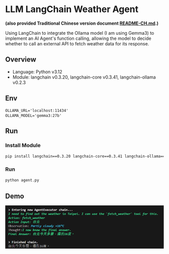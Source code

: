 # LLM LangChain Weather Agent

**(also provided Traditional Chinese version document [README-CH.md](README-CH.md).)**


Using LangChain to integrate the Ollama model (I am using Gemma3) to implement an AI Agent's function calling, allowing the model to decide whether to call an external API to fetch weather data for its response.  

## Overview

- Language: Python v3.12
- Module: langchain v0.3.20, langchain-core v0.3.41, langchain-ollama v0.2.3


## Env

```
OLLAMA_URL='localhost:11434'
OLLAMA_MODEL='gemma3:27b'
```

## Run

### Install Module

```bash
pip install langchain==0.3.20 langchain-core==0.3.41 langchain-ollama==0.2.3 python-dotenv==1.0.1
```

### Run
```bash
python agent.py
```


## Demo
![Demo](demo.png)